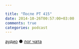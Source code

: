 ```yaml
---

title: "После РT 415"
date: 2014-10-26T00:57:00+03:00
comments: true
categories: podcast
---
```

[аудио](http://cdn.radio-t.com/rt415post.mp3) ● [лог чата](http://chat.radio-t.com/logs/radio-t-415.html) <audio src="http://cdn.radio-t.com/rt415post.mp3" preload="none">

